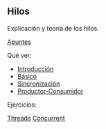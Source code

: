 ## Hilos

Explicación y teoría de los hilos.

[Apuntes](https://psp2dam.github.io/psp_pages/es/unit3/)

Qué ver:

- [Introducción](https://psp2dam.github.io/psp_pages/es/unit3/)
- [Básico](https://psp2dam.github.io/psp_pages/es/unit3/runnable.html)
- [Sincronización](https://psp2dam.github.io/psp_pages/es/unit3/synchronization.html)
- [Productor-Consumidor](https://psp2dam.github.io/psp_pages/es/unit3/producer-consumer.html)


Ejercicios:

[Threads](01-threads.md)
[Concurrent](02-concurrent.md)
